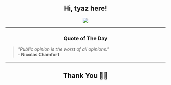 <h2 align="center"> Hi, tyaz here!</h2>

<p align="center">
<a href="https://github.com/tyazx" alt="github streak"><img src="https://dvst-streak.herokuapp.com/?user=tyazx&theme=tokyonight&fire=DD472C"></a>
</p>

<hr>
<h3 align="center">Quote of The Day</h3>
<p align="center">
<blockquote>
<i>"Public opinion is the worst of all opinions."</i>
<br>
<b>- Nicolas Chamfort</b>
</blockquote>
</p>


<hr>
<h2 align="center">Thank You 🙏🏼</h2>
